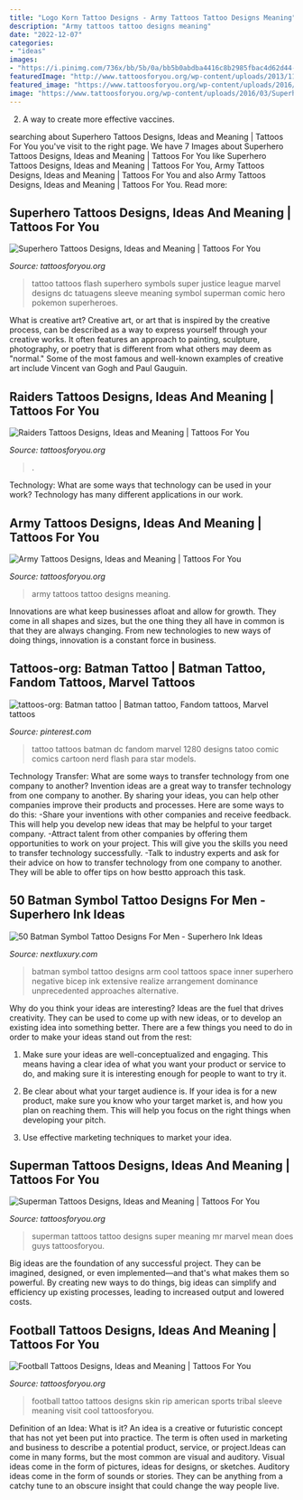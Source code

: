 ```yaml
---
title: "Logo Korn Tattoo Designs - Army Tattoos Tattoo Designs Meaning"
description: "Army tattoos tattoo designs meaning"
date: "2022-12-07"
categories:
- "ideas"
images:
- "https://i.pinimg.com/736x/bb/5b/0a/bb5b0abdba4416c8b2985fbac4d62d44--tattoos-pics-black-tattoos.jpg"
featuredImage: "http://www.tattoosforyou.org/wp-content/uploads/2013/11/Superman-Tattoos-For-Men-1024x768.jpg"
featured_image: "https://www.tattoosforyou.org/wp-content/uploads/2016/05/Army-Tattoo.jpg"
image: "https://www.tattoosforyou.org/wp-content/uploads/2016/03/Superhero-Logo-Tattoos.jpg"
---
```



2. A way to create more effective vaccines.

	

		
searching about Superhero Tattoos Designs, Ideas and Meaning | Tattoos For You you've visit to the right page. We have 7 Images about Superhero Tattoos Designs, Ideas and Meaning | Tattoos For You like Superhero Tattoos Designs, Ideas and Meaning | Tattoos For You, Army Tattoos Designs, Ideas and Meaning | Tattoos For You and also Army Tattoos Designs, Ideas and Meaning | Tattoos For You. Read more:
		
    
## Superhero Tattoos Designs, Ideas And Meaning | Tattoos For You

<img loading=lazy src="https://www.tattoosforyou.org/wp-content/uploads/2016/03/Superhero-Logo-Tattoos.jpg" onerror="this.onerror=null;this.src='https://tse1.mm.bing.net/th?id=OIP.lXGr1fHvuK10adhIYd4p-wHaJ4&amp;pid=15.1';" alt="Superhero Tattoos Designs, Ideas and Meaning | Tattoos For You">

_Source: tattoosforyou.org_

>tattoo tattoos flash superhero symbols super justice league marvel designs dc tatuagens sleeve meaning symbol superman comic hero pokemon superheroes. 

	

What is creative art?
Creative art, or art that is inspired by the creative process, can be described as a way to express yourself through your creative works. It often features an approach to painting, sculpture, photography, or poetry that is different from what others may deem as "normal." Some of the most famous and well-known examples of creative art include Vincent van Gogh and Paul Gauguin.

    
## Raiders Tattoos Designs, Ideas And Meaning | Tattoos For You

<img loading=lazy src="https://www.tattoosforyou.org/wp-content/uploads/2016/02/Raiders-Tattoos-for-Women.jpg" onerror="this.onerror=null;this.src='https://tse1.mm.bing.net/th?id=OIP.hRFcYLAZp7nOqTAhDP3UHQHaMY&amp;pid=15.1';" alt="Raiders Tattoos Designs, Ideas and Meaning | Tattoos For You">

_Source: tattoosforyou.org_

>. 

	

Technology: What are some ways that technology can be used in your work?
Technology has many different applications in our work.

    
## Army Tattoos Designs, Ideas And Meaning | Tattoos For You

<img loading=lazy src="https://www.tattoosforyou.org/wp-content/uploads/2016/05/Army-Tattoo.jpg" onerror="this.onerror=null;this.src='https://tse2.mm.bing.net/th?id=OIP.xl5A2Ys5KQ_mKPQCRmTyhQHaHa&amp;pid=15.1';" alt="Army Tattoos Designs, Ideas and Meaning | Tattoos For You">

_Source: tattoosforyou.org_

>army tattoos tattoo designs meaning. 

	

Innovations are what keep businesses afloat and allow for growth. They come in all shapes and sizes, but the one thing they all have in common is that they are always changing. From new technologies to new ways of doing things, innovation is a constant force in business.

    
## Tattoos-org: Batman Tattoo | Batman Tattoo, Fandom Tattoos, Marvel Tattoos

<img loading=lazy src="https://i.pinimg.com/736x/bb/5b/0a/bb5b0abdba4416c8b2985fbac4d62d44--tattoos-pics-black-tattoos.jpg" onerror="this.onerror=null;this.src='https://tse2.mm.bing.net/th?id=OIP.w0TqAzOOWNC0aTrjuNSOcAHaKY&amp;pid=15.1';" alt="tattoos-org: Batman tattoo | Batman tattoo, Fandom tattoos, Marvel tattoos">

_Source: pinterest.com_

>tattoo tattoos batman dc fandom marvel 1280 designs tatoo comic comics cartoon nerd flash para star models. 

	

Technology Transfer: What are some ways to transfer technology from one company to another?
Invention ideas are a great way to transfer technology from one company to another. By sharing your ideas, you can help other companies improve their products and processes. Here are some ways to do this: 
-Share your inventions with other companies and receive feedback. This will help you develop new ideas that may be helpful to your target company.
-Attract talent from other companies by offering them opportunities to work on your project. This will give you the skills you need to transfer technology successfully.
-Talk to industry experts and ask for their advice on how to transfer technology from one company to another. They will be able to offer tips on how bestto approach this task.

    
## 50 Batman Symbol Tattoo Designs For Men - Superhero Ink Ideas

<img loading=lazy src="http://nextluxury.com/wp-content/uploads/guy-with-cool-negative-space-batman-symbol-inner-arm-bicep-tattoo.jpg" onerror="this.onerror=null;this.src='https://tse3.mm.bing.net/th?id=OIP.oRsMMd8f0_CNYt5C40iKcgHaEX&amp;pid=15.1';" alt="50 Batman Symbol Tattoo Designs For Men - Superhero Ink Ideas">

_Source: nextluxury.com_

>batman symbol tattoo designs arm cool tattoos space inner superhero negative bicep ink extensive realize arrangement dominance unprecedented approaches alternative. 

	

Why do you think your ideas are interesting?
Ideas are the fuel that drives creativity. They can be used to come up with new ideas, or to develop an existing idea into something better. There are a few things you need to do in order to make your ideas stand out from the rest:
1. Make sure your ideas are well-conceptualized and engaging. This means having a clear idea of what you want your product or service to do, and making sure it is interesting enough for people to want to try it.

2. Be clear about what your target audience is. If your idea is for a new product, make sure you know who your target market is, and how you plan on reaching them. This will help you focus on the right things when developing your pitch.

3. Use effective marketing techniques to market your idea.

    
## Superman Tattoos Designs, Ideas And Meaning | Tattoos For You

<img loading=lazy src="http://www.tattoosforyou.org/wp-content/uploads/2013/11/Superman-Tattoos-For-Men-1024x768.jpg" onerror="this.onerror=null;this.src='https://tse4.mm.bing.net/th?id=OIP.nxhTFRC2inHw5TBbLpMEMQHaFj&amp;pid=15.1';" alt="Superman Tattoos Designs, Ideas and Meaning | Tattoos For You">

_Source: tattoosforyou.org_

>superman tattoos tattoo designs super meaning mr marvel mean does guys tattoosforyou. 

	

Big ideas are the foundation of any successful project. They can be imagined, designed, or even implemented—and that's what makes them so powerful. By creating new ways to do things, big ideas can simplify and efficiency up existing processes, leading to increased output and lowered costs.

    
## Football Tattoos Designs, Ideas And Meaning | Tattoos For You

<img loading=lazy src="https://www.tattoosforyou.org/wp-content/uploads/2016/03/Football-Tattoos.jpg" onerror="this.onerror=null;this.src='https://tse4.mm.bing.net/th?id=OIP.uCg5bcpP9H_Ahrs_mvhSjgAAAA&amp;pid=15.1';" alt="Football Tattoos Designs, Ideas and Meaning | Tattoos For You">

_Source: tattoosforyou.org_

>football tattoo tattoos designs skin rip american sports tribal sleeve meaning visit cool tattoosforyou. 

	

Definition of an Idea: What is it?
An idea is a creative or futuristic concept that has not yet been put into practice. The term is often used in marketing and business to describe a potential product, service, or project.Ideas can come in many forms, but the most common are visual and auditory. Visual ideas come in the form of pictures, ideas for designs, or sketches. Auditory ideas come in the form of sounds or stories. They can be anything from a catchy tune to an obscure insight that could change the way people live.

